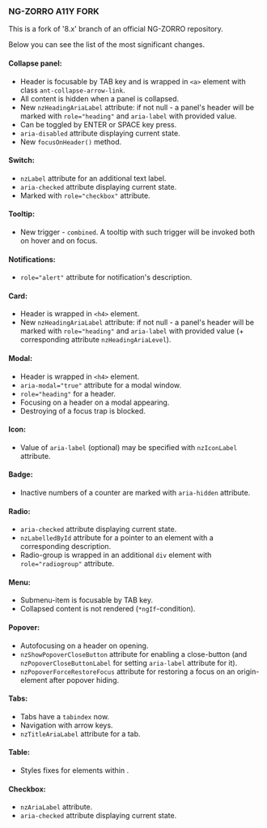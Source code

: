 ### NG-ZORRO A11Y FORK

This is a fork of '8.x' branch of an official NG-ZORRO repository.

Below you can see the list of the most significant changes.

#### Collapse panel:
+ Header is focusable by TAB key and is wrapped in `<a>` element with class `ant-collapse-arrow-link`.
+ All content is hidden when a panel is collapsed.
+ New `nzHeadingAriaLabel` attribute: if not null - a panel's header will be marked with `role="heading"` and `aria-label` with provided value.
+ Can be toggled by ENTER or SPACE key press.
+ `aria-disabled` attribute displaying current state.
+ New `focusOnHeader()` method.

#### Switch:
+ `nzLabel` attribute for an additional text label.
+ `aria-checked` attribute displaying current state.
+ Marked with `role="checkbox"` attribute.

#### Tooltip:
+ New trigger - `combined`. A tooltip with such trigger will be invoked both on hover and on focus.

#### Notifications:
+ `role="alert"` attribute for notification's description.

#### Card:
+ Header is wrapped in `<h4>` element.
+ New `nzHeadingAriaLabel` attribute: if not null - a panel's header will be marked with `role="heading"` and `aria-label` with provided value (+ corresponding attribute `nzHeadingAriaLevel`).

#### Modal:
+ Header is wrapped in `<h4>` element.
+ `aria-modal="true"` attribute for a modal window.
+ `role="heading"` for a header.
+ Focusing on a header on a modal appearing. 
+ Destroying of a focus trap is blocked.

#### Icon:
+ Value of `aria-label` (optional) may be specified with `nzIconLabel` attribute.

#### Badge:
+ Inactive numbers of a counter are marked with `aria-hidden` attribute.

#### Radio:
+ `aria-checked` attribute displaying current state.
+ `nzLabelledById` attribute for a pointer to an element with a corresponding description.
+ Radio-group is wrapped in an additional `div` element with `role="radiogroup"` attribute.

#### Menu:
+ Submenu-item is focusable by TAB key.
+ Collapsed content is not rendered (`*ngIf`-condition).

#### Popover:
+ Autofocusing on a header on opening.
+ `nzShowPopoverCloseButton` attribute for enabling a close-button (and `nzPopoverCloseButtonLabel` for setting `aria-label` attribute for it).
+ `nzPopoverForceRestoreFocus` attribute for restoring a focus on an origin-element after popover hiding.

#### Tabs:
+ Tabs have a `tabindex` now.
+ Navigation with arrow keys.
+ `nzTitleAriaLabel` attribute for a tab.

#### Table:
+ Styles fixes for <th> elements within <tbody>.

#### Checkbox:
+ `nzAriaLabel` attribute.
+ `aria-checked` attribute displaying current state.